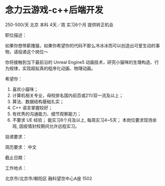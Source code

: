 # 念力云游戏-c++后端开发

250-500/天 北京 本科 4天／周 实习6个月 提供转正机会

职位描述：

如果你想带薪撸猫，如果你希望你的代码不那么冷冰冰而可以创造出可爱生动的事物，请投递这个岗位～ 

你将接触到当下最前沿的 Unreal Engine5 动画技术，研究小猫咪的生理构造、行为规律，实现超拟真的程序化动画、物理动画。

 希望你：

1. 喜欢小猫咪；
2.  计算机相关专业，母校排名国内前百或211/双一流及以上；
3.  算法、数据结构基础扎实； 
4. C++ 语言掌握较好； 
5.  有优秀的沟通能力、细节观察能力；
6.  不要求 UE 经验； 能实习6个月及以上, 每周实习4~5天； 本岗位要求现场坐班, 因疫情封校期间允许远程实习。

投递要求：

简历要求： 中文

截止日期：

工作地点：

北京市/北京市/朝阳区 融科望京中心A座 1502